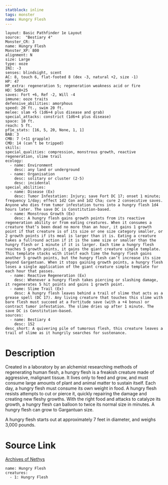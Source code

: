 ```yaml
---
statblock: inline
tags: monster
name: Hungry Flesh
---
```

```statblock
layout: Basic Pathfinder 1e Layout
source:  "Bestiary 4"
Monster_CR: 3
name: Hungry Flesh
Monster_XP: 800
alignment: N
size: Large
type: ooze
INI: -3
senses: blindsight, scent
AC: 8, touch 6, flat-footed 8 (dex -3, natural +2, size -1)
HP: 47
HP_extra: regeneration 5; regeneration weakness acid or fire
HD: 5d8+25
saves: Fort +6, Ref -2, Will -4
immune: ooze traits
defensive_abilities: amorphous
speed: 20 ft., swim 20 ft.
melee: slam +5 (1d6+4 plus disease and grab)
special_attacks: constrict (1d6+4 plus disease)
space: 10 ft.
reach: 5 ft.
pf1e_stats: [16, 5, 20, None, 1, 1]
BAB: 3
CMB: 7 (+11 grapple)
CMD: 14 (can’t be tripped)
skills: 
special_qualities: compression, monstrous growth, reactive regeneration, slime trail
ecology:
  - name: Environment
    desc: any land or underground
  - name: Organisation
    desc: solitary or cluster (2-5)
    desc: incidental
special_abilities:
  - name: Disease (Ex)
    desc: Tumor Infestation: Injury; save Fort DC 17; onset 1 minute; frequency 1/day; effect 1d2 Con and 1d2 Cha; cure 2 consecutive saves. Anyone who dies from tumor infestation turns into a hungry flesh 1d4 hours later. The save DC is Constitution-based.
  - name: Monstrous Growth (Ex)
    desc: A hungry flesh gains growth points from its reactive regeneration ability or from eating creatures. When it consumes a creature that’s been dead no more than an hour, it gains 1 growth point if that creature is of its size or one size category smaller, or 2 growth points if its meal is larger than it is. Eating a creature takes a fullround action if it is the same size or smaller than the hungry flesh or 1 minute if it is larger. Each time a hungry flesh reaches 5 growth points, it gains the giant creature simple template. This template stacks with itself each time the hungry flesh gains another 5 growth points, but the hungry flesh can’t increase its size beyond Gargantuan. When it stops gaining growth points, a hungry flesh loses a single application of the giant creature simple template for each hour that passes.
  - name: Reactive Regeneration (Ex)
    desc: Whenever a hungry flesh takes piercing or slashing damage, it regenerates 5 hit points and gains 1 growth point.
  - name: Slime Trail (Ex)
    desc: A hungry flesh leaves behind a trail of slime that acts as a grease spell (DC 17). Any living creature that touches this slime with bare flesh must succeed at a Fortitude save (with a +4 bonus) or contract tumor infestation. The slime dries up after 1 minute. The save DC is Constitution-based.
sources:
  - name: Bestiary 4
    desc: 152
desc_short: A quivering pile of tumorous flesh, this creature leaves a trail of slime as it hungrily searches for sustenance.
```
# Description
Created in a laboratory by an alchemist researching methods of regenerating human flesh, a hungry flesh is a freakish creature made of aggressive, malignant tissue. It lives only to feed and grow, and must consume large amounts of plant and animal matter to sustain itself. Each day, a hungry flesh must consume its own weight in food. A hungry flesh resists attempts to cut or pierce it, quickly repairing the damage and creating new fleshy growths. With the right food and attacks to catalyze its growth, a hungry flesh can balloon to twice its normal size in minutes. A hungry flesh can grow to Gargantuan size.

A hungry flesh starts out at approximately 7 feet in diameter, and weighs 3,000 pounds.
# Source Link
[Archives of Nethys](https://aonprd.com/MonsterDisplay.aspx?ItemName=Hungry%20Flesh)
```encounter-table
name: Hungry Flesh
creatures:
  - 1: Hungry Flesh
```
